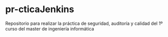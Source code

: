 # pr-cticaJenkins
Repositorio para realizar la práctica de seguridad, auditoría y calidad del 1º curso del master de ingeniería informática
